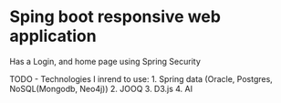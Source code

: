 # Sping boot responsive web application

Has a Login, and home page using Spring Security

TODO - Technologies I inrend to use: 
	1. Spring data (Oracle, Postgres, NoSQL(Mongodb, Neo4j))
	2. JOOQ
	3. D3.js
	4. AI
	

